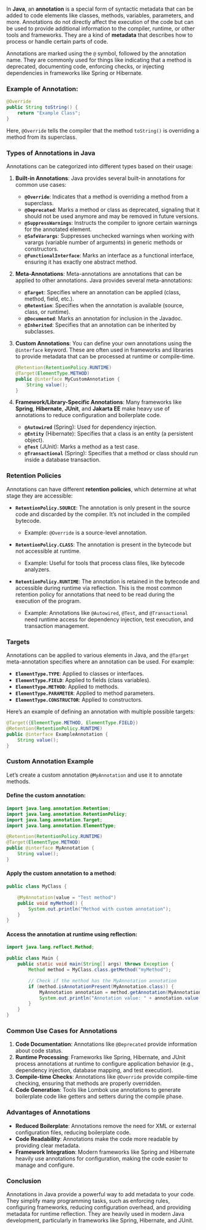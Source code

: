 In **Java**, an **annotation** is a special form of syntactic metadata that can be added to code elements like classes, methods, variables, parameters, and more. Annotations do not directly affect the execution of the code but can be used to provide additional information to the compiler, runtime, or other tools and frameworks. They are a kind of **metadata** that describes how to process or handle certain parts of code.

Annotations are marked using the `@` symbol, followed by the annotation name. They are commonly used for things like indicating that a method is deprecated, documenting code, enforcing checks, or injecting dependencies in frameworks like Spring or Hibernate.

### **Example of Annotation:**
```java
@Override
public String toString() {
    return "Example Class";
}
```
Here, `@Override` tells the compiler that the method `toString()` is overriding a method from its superclass.

### **Types of Annotations in Java**

Annotations can be categorized into different types based on their usage:

1. **Built-in Annotations**:
   Java provides several built-in annotations for common use cases:
   - **`@Override`**: Indicates that a method is overriding a method from a superclass.
   - **`@Deprecated`**: Marks a method or class as deprecated, signaling that it should not be used anymore and may be removed in future versions.
   - **`@SuppressWarnings`**: Instructs the compiler to ignore certain warnings for the annotated element.
   - **`@SafeVarargs`**: Suppresses unchecked warnings when working with varargs (variable number of arguments) in generic methods or constructors.
   - **`@FunctionalInterface`**: Marks an interface as a functional interface, ensuring it has exactly one abstract method.

2. **Meta-Annotations**:
   Meta-annotations are annotations that can be applied to other annotations. Java provides several meta-annotations:
   - **`@Target`**: Specifies where an annotation can be applied (class, method, field, etc.).
   - **`@Retention`**: Specifies when the annotation is available (source, class, or runtime).
   - **`@Documented`**: Marks an annotation for inclusion in the Javadoc.
   - **`@Inherited`**: Specifies that an annotation can be inherited by subclasses.

3. **Custom Annotations**:
   You can define your own annotations using the `@interface` keyword. These are often used in frameworks and libraries to provide metadata that can be processed at runtime or compile-time.
   ```java
   @Retention(RetentionPolicy.RUNTIME)
   @Target(ElementType.METHOD)
   public @interface MyCustomAnnotation {
       String value();
   }
   ```

4. **Framework/Library-Specific Annotations**:
   Many frameworks like **Spring**, **Hibernate**, **JUnit**, and **Jakarta EE** make heavy use of annotations to reduce configuration and boilerplate code.
   - **`@Autowired`** (Spring): Used for dependency injection.
   - **`@Entity`** (Hibernate): Specifies that a class is an entity (a persistent object).
   - **`@Test`** (JUnit): Marks a method as a test case.
   - **`@Transactional`** (Spring): Specifies that a method or class should run inside a database transaction.

### **Retention Policies**

Annotations can have different **retention policies**, which determine at what stage they are accessible:

- **`RetentionPolicy.SOURCE`**: The annotation is only present in the source code and discarded by the compiler. It’s not included in the compiled bytecode.
  - Example: `@Override` is a source-level annotation.
  
- **`RetentionPolicy.CLASS`**: The annotation is present in the bytecode but not accessible at runtime.
  - Example: Useful for tools that process class files, like bytecode analyzers.

- **`RetentionPolicy.RUNTIME`**: The annotation is retained in the bytecode and accessible during runtime via reflection. This is the most common retention policy for annotations that need to be read during the execution of the program.
  - Example: Annotations like `@Autowired`, `@Test`, and `@Transactional` need runtime access for dependency injection, test execution, and transaction management.

### **Targets**

Annotations can be applied to various elements in Java, and the `@Target` meta-annotation specifies where an annotation can be used. For example:
- **`ElementType.TYPE`**: Applied to classes or interfaces.
- **`ElementType.FIELD`**: Applied to fields (class variables).
- **`ElementType.METHOD`**: Applied to methods.
- **`ElementType.PARAMETER`**: Applied to method parameters.
- **`ElementType.CONSTRUCTOR`**: Applied to constructors.

Here’s an example of defining an annotation with multiple possible targets:

```java
@Target({ElementType.METHOD, ElementType.FIELD})
@Retention(RetentionPolicy.RUNTIME)
public @interface ExampleAnnotation {
    String value();
}
```

### **Custom Annotation Example**
Let’s create a custom annotation `@MyAnnotation` and use it to annotate methods.

#### Define the custom annotation:
```java
import java.lang.annotation.Retention;
import java.lang.annotation.RetentionPolicy;
import java.lang.annotation.Target;
import java.lang.annotation.ElementType;

@Retention(RetentionPolicy.RUNTIME)
@Target(ElementType.METHOD)
public @interface MyAnnotation {
    String value();
}
```

#### Apply the custom annotation to a method:
```java
public class MyClass {

    @MyAnnotation(value = "Test method")
    public void myMethod() {
        System.out.println("Method with custom annotation");
    }
}
```

#### Access the annotation at runtime using reflection:
```java
import java.lang.reflect.Method;

public class Main {
    public static void main(String[] args) throws Exception {
        Method method = MyClass.class.getMethod("myMethod");

        // Check if the method has the MyAnnotation annotation
        if (method.isAnnotationPresent(MyAnnotation.class)) {
            MyAnnotation annotation = method.getAnnotation(MyAnnotation.class);
            System.out.println("Annotation value: " + annotation.value());
        }
    }
}
```

### **Common Use Cases for Annotations**

1. **Code Documentation**: Annotations like `@Deprecated` provide information about code status.
2. **Runtime Processing**: Frameworks like Spring, Hibernate, and JUnit process annotations at runtime to configure application behavior (e.g., dependency injection, database mapping, and test execution).
3. **Compile-time Checks**: Annotations like `@Override` provide compile-time checking, ensuring that methods are properly overridden.
4. **Code Generation**: Tools like Lombok use annotations to generate boilerplate code like getters and setters during the compile phase.

### **Advantages of Annotations**
- **Reduced Boilerplate**: Annotations remove the need for XML or external configuration files, reducing boilerplate code.
- **Code Readability**: Annotations make the code more readable by providing clear metadata.
- **Framework Integration**: Modern frameworks like Spring and Hibernate heavily use annotations for configuration, making the code easier to manage and configure.

### **Conclusion**

Annotations in Java provide a powerful way to add metadata to your code. They simplify many programming tasks, such as enforcing rules, configuring frameworks, reducing configuration overhead, and providing metadata for runtime reflection. They are heavily used in modern Java development, particularly in frameworks like Spring, Hibernate, and JUnit.